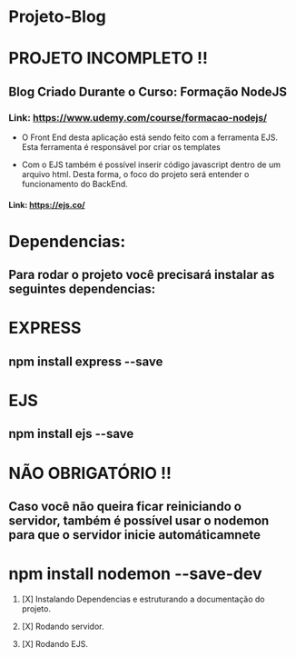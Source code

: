 # Projeto-Blog

# PROJETO INCOMPLETO !!

## Blog Criado Durante o Curso: Formação NodeJS

### Link: https://www.udemy.com/course/formacao-nodejs/

- O Front End desta aplicação está sendo feito com  a ferramenta EJS. Esta ferramenta é responsável por criar
os templates

- Com o EJS também é possível inserir código javascript dentro de um arquivo html. Desta forma, o foco do projeto será entender o funcionamento do BackEnd.


#### Link: https://ejs.co/


# Dependencias:

## Para rodar o projeto você precisará instalar as seguintes dependencias:

# EXPRESS

## npm install express --save

# EJS 

## npm install ejs --save

# NÃO OBRIGATÓRIO !!

## Caso você não queira ficar reiniciando o servidor, também é possível usar o nodemon para que o servidor inicie automáticamnete

# npm install nodemon --save-dev


1. [X] Instalando Dependencias e estruturando a documentação do projeto.

1. [X] Rodando servidor.

1. [X] Rodando EJS.
